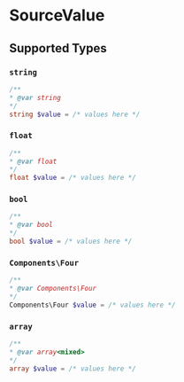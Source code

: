 # SourceValue


## Supported Types

### `string`

```php
/**
* @var string
*/
string $value = /* values here */
```

### `float`

```php
/**
* @var float
*/
float $value = /* values here */
```

### `bool`

```php
/**
* @var bool
*/
bool $value = /* values here */
```

### `Components\Four`

```php
/**
* @var Components\Four
*/
Components\Four $value = /* values here */
```

### `array`

```php
/**
* @var array<mixed>
*/
array $value = /* values here */
```

